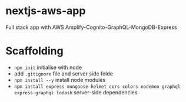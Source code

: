 # nextjs-aws-app
Full stack app with AWS Amplify-Cognito-GraphQL-MongoDB-Express

# Scaffolding

- `npm init` initialise with node
- add `.gitignore` file and server side folde
- `npm install --y` install node modules
- `npm install express mongoose helmet cors colors nodemon graphql express-graphql lodash` server-side dependencies


